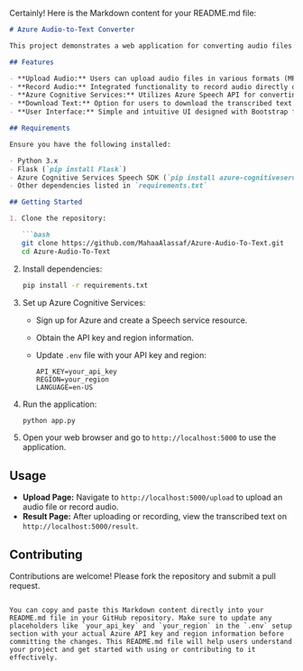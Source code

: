 Certainly! Here is the Markdown content for your README.md file:

```markdown
# Azure Audio-to-Text Converter

This project demonstrates a web application for converting audio files to text using Azure Cognitive Services Speech SDK. Users can upload audio files or record audio directly on the website and receive the transcribed text output.

## Features

- **Upload Audio:** Users can upload audio files in various formats (MP3, WAV, etc.) for conversion.
- **Record Audio:** Integrated functionality to record audio directly on the web interface.
- **Azure Cognitive Services:** Utilizes Azure Speech API for converting audio to text.
- **Download Text:** Option for users to download the transcribed text as a .txt file.
- **User Interface:** Simple and intuitive UI designed with Bootstrap for easy navigation and usage.

## Requirements

Ensure you have the following installed:

- Python 3.x
- Flask (`pip install Flask`)
- Azure Cognitive Services Speech SDK (`pip install azure-cognitiveservices-speech`)
- Other dependencies listed in `requirements.txt`

## Getting Started

1. Clone the repository:

   ```bash
   git clone https://github.com/MahaaAlassaf/Azure-Audio-To-Text.git
   cd Azure-Audio-To-Text
   ```

2. Install dependencies:

   ```bash
   pip install -r requirements.txt
   ```

3. Set up Azure Cognitive Services:
   - Sign up for Azure and create a Speech service resource.
   - Obtain the API key and region information.
   - Update `.env` file with your API key and region:

     ```
     API_KEY=your_api_key
     REGION=your_region
     LANGUAGE=en-US
     ```

4. Run the application:

   ```bash
   python app.py
   ```

5. Open your web browser and go to `http://localhost:5000` to use the application.

## Usage

- **Upload Page:** Navigate to `http://localhost:5000/upload` to upload an audio file or record audio.
- **Result Page:** After uploading or recording, view the transcribed text on `http://localhost:5000/result`.

## Contributing

Contributions are welcome! Please fork the repository and submit a pull request.
```

You can copy and paste this Markdown content directly into your README.md file in your GitHub repository. Make sure to update any placeholders like `your_api_key` and `your_region` in the `.env` setup section with your actual Azure API key and region information before committing the changes. This README.md file will help users understand your project and get started with using or contributing to it effectively.
